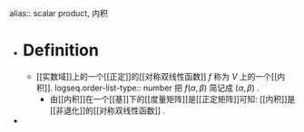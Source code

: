 alias:: scalar product, 内积

- # Definition
	- [[实数域]]上的一个[[正定]]的[[对称双线性函数]] $f$ 称为 $V$ 上的一个[[内积]].
	  logseq.order-list-type:: number
	  把 $f(\alpha, \beta)$ 简记成 $(\alpha, \beta)$ .
		- 由[[内积]]在一个[[基]]下的[[度量矩阵]]是[[正定矩阵]]可知: [[内积]]是[[非退化]]的[[对称双线性函数]] .
-